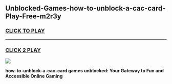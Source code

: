 
## Unblocked-Games-how-to-unblock-a-cac-card-Play-Free-m2r3y
<h3>
<a href="https://premium76.site?title=how-to-unblock-a-cac-card&ref=19M">CLICK TO PLAY</a></h3>
<hr>

<h3>
<a href="https://premium76.site?title=how-to-unblock-a-cac-card&ref=19M">CLICK 2 PLAY</a>
  
</h3>

<a href="https://premium76.site?title=how-to-unblock-a-cac-card&ref=19M"><img src="https://clearcache.store/games.png"></a>


**how-to-unblock-a-cac-card games unblocked: Your Gateway to Fun and Accessible Online Gaming**
